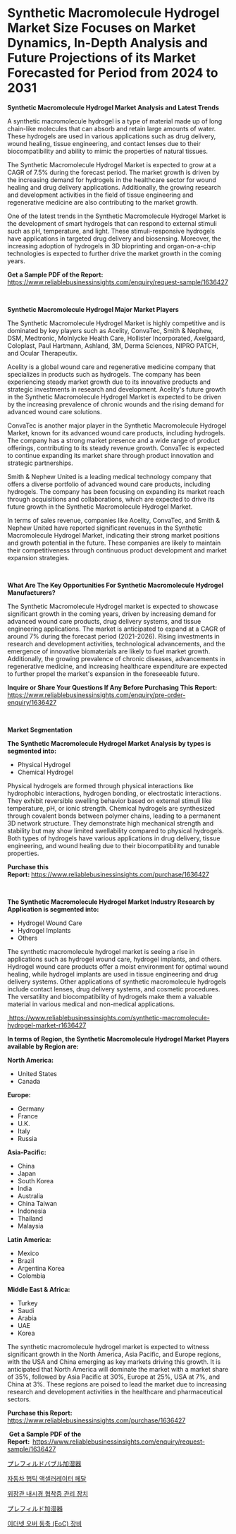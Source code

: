 <p><h1>Synthetic Macromolecule Hydrogel Market Size Focuses on Market Dynamics, In-Depth Analysis and Future Projections of its Market Forecasted for Period from 2024 to 2031</h1></p><p><strong>Synthetic Macromolecule Hydrogel Market Analysis and Latest Trends</strong></p>
<p><p>A synthetic macromolecule hydrogel is a type of material made up of long chain-like molecules that can absorb and retain large amounts of water. These hydrogels are used in various applications such as drug delivery, wound healing, tissue engineering, and contact lenses due to their biocompatibility and ability to mimic the properties of natural tissues.</p><p>The Synthetic Macromolecule Hydrogel Market is expected to grow at a CAGR of 7.5% during the forecast period. The market growth is driven by the increasing demand for hydrogels in the healthcare sector for wound healing and drug delivery applications. Additionally, the growing research and development activities in the field of tissue engineering and regenerative medicine are also contributing to the market growth.</p><p>One of the latest trends in the Synthetic Macromolecule Hydrogel Market is the development of smart hydrogels that can respond to external stimuli such as pH, temperature, and light. These stimuli-responsive hydrogels have applications in targeted drug delivery and biosensing. Moreover, the increasing adoption of hydrogels in 3D bioprinting and organ-on-a-chip technologies is expected to further drive the market growth in the coming years.</p></p>
<p><strong>Get a Sample PDF of the Report:&nbsp;</strong> <a href="https://www.reliablebusinessinsights.com/enquiry/request-sample/1636427">https://www.reliablebusinessinsights.com/enquiry/request-sample/1636427</a></p>
<p>&nbsp;</p>
<p><strong>Synthetic Macromolecule Hydrogel Major Market Players</strong></p>
<p><p>The Synthetic Macromolecule Hydrogel Market is highly competitive and is dominated by key players such as Acelity, ConvaTec, Smith & Nephew, DSM, Medtronic, Molnlycke Health Care, Hollister Incorporated, Axelgaard, Coloplast, Paul Hartmann, Ashland, 3M, Derma Sciences, NIPRO PATCH, and Ocular Therapeutix.</p><p>Acelity is a global wound care and regenerative medicine company that specializes in products such as hydrogels. The company has been experiencing steady market growth due to its innovative products and strategic investments in research and development. Acelity's future growth in the Synthetic Macromolecule Hydrogel Market is expected to be driven by the increasing prevalence of chronic wounds and the rising demand for advanced wound care solutions.</p><p>ConvaTec is another major player in the Synthetic Macromolecule Hydrogel Market, known for its advanced wound care products, including hydrogels. The company has a strong market presence and a wide range of product offerings, contributing to its steady revenue growth. ConvaTec is expected to continue expanding its market share through product innovation and strategic partnerships.</p><p>Smith & Nephew United is a leading medical technology company that offers a diverse portfolio of advanced wound care products, including hydrogels. The company has been focusing on expanding its market reach through acquisitions and collaborations, which are expected to drive its future growth in the Synthetic Macromolecule Hydrogel Market.</p><p>In terms of sales revenue, companies like Acelity, ConvaTec, and Smith & Nephew United have reported significant revenues in the Synthetic Macromolecule Hydrogel Market, indicating their strong market positions and growth potential in the future. These companies are likely to maintain their competitiveness through continuous product development and market expansion strategies.</p></p>
<p>&nbsp;</p>
<p><strong>What Are The Key Opportunities For Synthetic Macromolecule Hydrogel Manufacturers?</strong></p>
<p><p>The Synthetic Macromolecule Hydrogel market is expected to showcase significant growth in the coming years, driven by increasing demand for advanced wound care products, drug delivery systems, and tissue engineering applications. The market is anticipated to expand at a CAGR of around 7% during the forecast period (2021-2026). Rising investments in research and development activities, technological advancements, and the emergence of innovative biomaterials are likely to fuel market growth. Additionally, the growing prevalence of chronic diseases, advancements in regenerative medicine, and increasing healthcare expenditure are expected to further propel the market's expansion in the foreseeable future.</p></p>
<p><strong>Inquire or Share Your Questions If Any Before Purchasing This Report:</strong> <a href="https://www.reliablebusinessinsights.com/enquiry/pre-order-enquiry/1636427">https://www.reliablebusinessinsights.com/enquiry/pre-order-enquiry/1636427</a></p>
<p>&nbsp;</p>
<p><strong>Market Segmentation</strong></p>
<p><strong>The Synthetic Macromolecule Hydrogel Market Analysis by types is segmented into:</strong></p>
<p><ul><li>Physical Hydrogel</li><li>Chemical Hydrogel</li></ul></p>
<p><p>Physical hydrogels are formed through physical interactions like hydrophobic interactions, hydrogen bonding, or electrostatic interactions. They exhibit reversible swelling behavior based on external stimuli like temperature, pH, or ionic strength. Chemical hydrogels are synthesized through covalent bonds between polymer chains, leading to a permanent 3D network structure. They demonstrate high mechanical strength and stability but may show limited swellability compared to physical hydrogels. Both types of hydrogels have various applications in drug delivery, tissue engineering, and wound healing due to their biocompatibility and tunable properties.</p></p>
<p><strong>Purchase this Report:&nbsp;</strong><a href="https://www.reliablebusinessinsights.com/purchase/1636427">https://www.reliablebusinessinsights.com/purchase/1636427</a></p>
<p>&nbsp;</p>
<p><strong>The Synthetic Macromolecule Hydrogel Market Industry Research by Application is segmented into:</strong></p>
<p><ul><li>Hydrogel Wound Care</li><li>Hydrogel Implants</li><li>Others</li></ul></p>
<p><p>The synthetic macromolecule hydrogel market is seeing a rise in applications such as hydrogel wound care, hydrogel implants, and others. Hydrogel wound care products offer a moist environment for optimal wound healing, while hydrogel implants are used in tissue engineering and drug delivery systems. Other applications of synthetic macromolecule hydrogels include contact lenses, drug delivery systems, and cosmetic procedures. The versatility and biocompatibility of hydrogels make them a valuable material in various medical and non-medical applications.</p></p>
<p><a href="https://www.reliablebusinessinsights.com/synthetic-macromolecule-hydrogel-market-r1636427">&nbsp;https://www.reliablebusinessinsights.com/synthetic-macromolecule-hydrogel-market-r1636427</a></p>
<p><strong>In terms of Region, the Synthetic Macromolecule Hydrogel Market Players available by Region are:</strong></p>
<p>
    <p> <strong> North America: </strong>
        <ul>
            <li>United States</li>
            <li>Canada</li>
        </ul>
        </p> 
    <p> <strong> Europe: </strong>
        <ul>
            <li>Germany</li>
            <li>France</li>
            <li>U.K.</li>
            <li>Italy</li>
            <li>Russia</li>
        </ul>
        </p> 
    <p> <strong> Asia-Pacific: </strong>
        <ul>
            <li>China</li>
            <li>Japan</li>
            <li>South Korea</li>
            <li>India</li>
            <li>Australia</li>
            <li>China Taiwan</li>
            <li>Indonesia</li>
            <li>Thailand</li>
            <li>Malaysia</li>
        </ul>
        </p> 
    <p> <strong> Latin America: </strong>
        <ul>
            <li>Mexico</li>
            <li>Brazil</li>
            <li>Argentina Korea</li>
            <li>Colombia</li>
        </ul>
        </p> 
    <p> <strong> Middle East & Africa: </strong>
        <ul>
            <li>Turkey</li>
            <li>Saudi</li>
            <li>Arabia</li>
            <li>UAE</li>
            <li>Korea</li>
        </ul>
    </p>
    </p>
<p><p>The synthetic macromolecule hydrogel market is expected to witness significant growth in the North America, Asia Pacific, and Europe regions, with the USA and China emerging as key markets driving this growth. It is anticipated that North America will dominate the market with a market share of 35%, followed by Asia Pacific at 30%, Europe at 25%, USA at 7%, and China at 3%. These regions are poised to lead the market due to increasing research and development activities in the healthcare and pharmaceutical sectors.</p></p>
<p><strong>Purchase this Report: </strong><a href="https://www.reliablebusinessinsights.com/purchase/1636427">https://www.reliablebusinessinsights.com/purchase/1636427</a></p>
<p>&nbsp;<strong>Get a Sample PDF of the Report:&nbsp;&nbsp;</strong><a href="https://www.reliablebusinessinsights.com/enquiry/request-sample/1636427">https://www.reliablebusinessinsights.com/enquiry/request-sample/1636427</a></p>
<p><strong></strong></p>
<p><p><a href="https://github.com/JoanaNitzsche/Market-Research-Report-List-1/blob/main/856823192334.md">プレフィルドバブル加湿器</a></p><p><a href="https://medium.com/@electat2023/%EC%9E%90%EB%8F%99%EC%B0%A8-%ED%96%85%ED%8B%B1-%EA%B0%80%EC%86%8D-%ED%8E%98%EB%8B%AC-%EC%8B%9C%EC%9E%A5%EC%9D%80-%EC%8B%9C%EC%9E%A5-%EC%A0%90%EC%9C%A0%EC%9C%A8-%EC%8B%9C%EC%9E%A5-%EB%8F%99%ED%96%A5-%EB%B0%8F-%EC%8B%9C%EC%9E%A5-%EC%84%B1%EC%9E%A5%EC%97%90-%EB%8C%80%ED%95%9C-%EC%A0%95%EB%B3%B4%EB%A5%BC-%EC%A0%9C%EA%B3%B5%ED%95%A9%EB%8B%88%EB%8B%A4-657015a23d5c">자동차 햅틱 액셀러레이터 페달</a></p><p><a href="https://medium.com/@bartlakin95/%EC%9C%84%EC%9E%A5%EB%82%B4%EC%8B%9C%EA%B2%BD-%ED%98%91%EC%B0%A9-%EA%B4%80%EB%A6%AC-%EC%9E%A5%EC%B9%98-%EC%8B%9C%EC%9E%A5-%ED%86%B5%EC%B0%B0-%EC%8B%9C%EC%9E%A5-%EB%8F%99%ED%96%A5-%EC%84%B1%EC%9E%A5-2024%EB%85%84%EB%B6%80%ED%84%B0-2031%EB%85%84%EA%B9%8C%EC%A7%80-%EC%98%88%EC%B8%A1%EB%90%9C-%EA%B2%83-fda1a9f3db86">위장관 내시경 협착증 관리 장치</a></p><p><a href="https://github.com/VernieBarton2023/Market-Research-Report-List-1/blob/main/642319092333.md">プレフィルド加湿器</a></p><p><a href="https://github.com/mpodehpw07370073/Market-Research-Report-List-2/blob/main/146637284071.md">이더넷 오버 동축 (EoC) 장비</a></p></p>